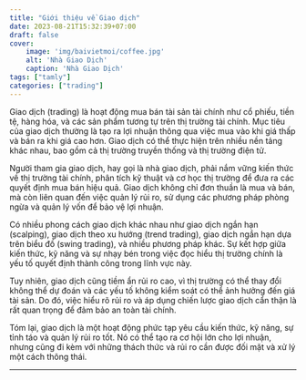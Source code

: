 ```yaml
---
title: "Giới thiệu về Giao dịch"
date: 2023-08-21T15:32:39+07:00
draft: false
cover:
    image: 'img/baivietmoi/coffee.jpg'
    alt: 'Nhà Giao Dịch'
    caption: 'Nhà Giao Dịch'
tags: ["tamly"]
categories: ["trading"]
---
```

Giao dịch (trading) là hoạt động mua bán tài sản tài chính như cổ phiếu, tiền tệ, hàng hóa, và các sản phẩm tương tự trên thị trường tài chính. Mục tiêu của giao dịch thường là tạo ra lợi nhuận thông qua việc mua vào khi giá thấp và bán ra khi giá cao hơn. Giao dịch có thể thực hiện trên nhiều nền tảng khác nhau, bao gồm cả thị trường truyền thống và thị trường điện tử.

Người tham gia giao dịch, hay gọi là nhà giao dịch, phải nắm vững kiến thức về thị trường tài chính, phân tích kỹ thuật và cơ học thị trường để đưa ra các quyết định mua bán hiệu quả. Giao dịch không chỉ đơn thuần là mua và bán, mà còn liên quan đến việc quản lý rủi ro, sử dụng các phương pháp phòng ngừa và quản lý vốn để bảo vệ lợi nhuận.

Có nhiều phong cách giao dịch khác nhau như giao dịch ngắn hạn (scalping), giao dịch theo xu hướng (trend trading), giao dịch ngắn hạn dựa trên biểu đồ (swing trading), và nhiều phương pháp khác. Sự kết hợp giữa kiến thức, kỹ năng và sự nhạy bén trong việc đọc hiểu thị trường chính là yếu tố quyết định thành công trong lĩnh vực này.

Tuy nhiên, giao dịch cũng tiềm ẩn rủi ro cao, vì thị trường có thể thay đổi không thể dự đoán và các yếu tố không kiểm soát có thể ảnh hưởng đến giá tài sản. Do đó, việc hiểu rõ rủi ro và áp dụng chiến lược giao dịch cẩn thận là rất quan trọng để đảm bảo an toàn tài chính.

Tóm lại, giao dịch là một hoạt động phức tạp yêu cầu kiến thức, kỹ năng, sự tỉnh táo và quản lý rủi ro tốt. Nó có thể tạo ra cơ hội lớn cho lợi nhuận, nhưng cũng đi kèm với những thách thức và rủi ro cần được đối mặt và xử lý một cách thông thái.

---
